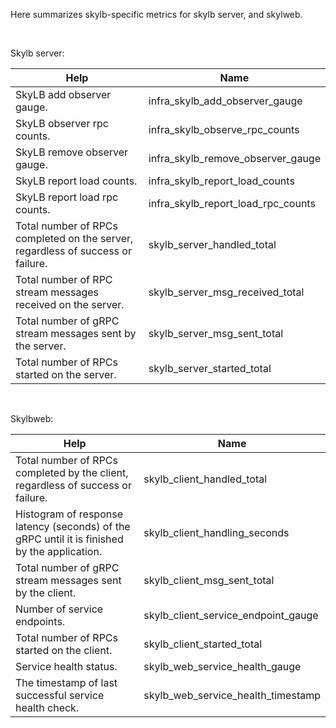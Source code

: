 Here summarizes skylb-specific metrics for skylb server, and skylweb.

 

Skylb server:

| Help                                                                            | Name                                     |
|---------------------------------------------------------------------------------|------------------------------------------|
| SkyLB add observer gauge.                                                       | infra\_skylb\_add\_observer\_gauge       |
| SkyLB observer rpc counts.                                                      | infra\_skylb\_observe\_rpc\_counts       |
| SkyLB remove observer gauge.                                                    | infra\_skylb\_remove\_observer\_gauge    |
| SkyLB report load counts.                                                       | infra\_skylb\_report\_load\_counts       |
| SkyLB report load rpc counts.                                                   | infra\_skylb\_report\_load\_rpc\_counts  |
| Total number of RPCs completed on the server, regardless of success or failure. | skylb\_server\_handled\_total            |
| Total number of RPC stream messages received on the server.                     | skylb\_server\_msg\_received\_total      |
| Total number of gRPC stream messages sent by the server.                        | skylb\_server\_msg\_sent\_total          |
| Total number of RPCs started on the server.                                     | skylb\_server\_started\_total            |

 

Skylbweb:

| Help                                                                                         | Name                                     |
|----------------------------------------------------------------------------------------------|------------------------------------------|
| Total number of RPCs completed by the client, regardless of success or failure.              | skylb\_client\_handled\_total            |
| Histogram of response latency (seconds) of the gRPC until it is finished by the application. | skylb\_client\_handling\_seconds         |
| Total number of gRPC stream messages sent by the client.                                     | skylb\_client\_msg\_sent\_total          |
| Number of service endpoints.                                                                 | skylb\_client\_service\_endpoint\_gauge  |
| Total number of RPCs started on the client.                                                  | skylb\_client\_started\_total            |
| Service health status.                                                                       | skylb\_web\_service\_health\_gauge       |
| The timestamp of last successful service health check.                                       | skylb\_web\_service\_health\_timestamp   |
